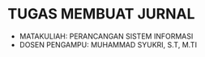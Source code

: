 # TUGAS MEMBUAT JURNAL 

- MATAKULIAH: PERANCANGAN SISTEM INFORMASI
- DOSEN PENGAMPU: MUHAMMAD SYUKRI, S.T, M.TI
